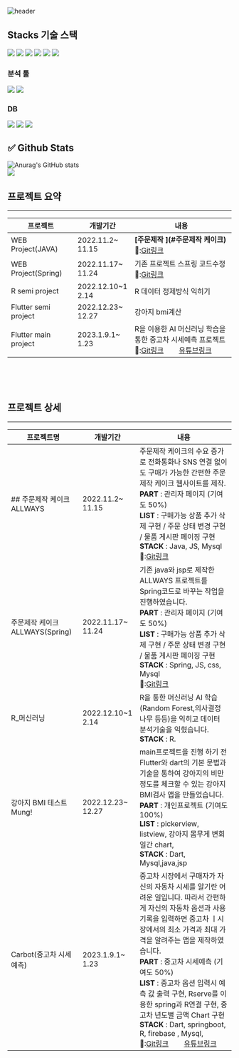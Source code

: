 ![header](https://capsule-render.vercel.app/api?type=soft&color=auto&height=300&section=header&text=WELLCOME%20&fontSize=90)    

Stacks 기술 스택
-------------

<img src="https://img.shields.io/badge/Flutter-02569B?style=for-the-badge&logo=Flutter&logoColor=black">   <img src="https://img.shields.io/badge/Spring-6DB33F?style=for-the-badge&logo=Spring&logoColor=black">   <img src="https://img.shields.io/badge/Python-3776AB?style=for-the-badge&logo=Python&logoColor=black">   <img src="https://img.shields.io/badge/Swift-F05138?style=for-the-badge&logo=Swift&logoColor=black">   <img src="https://img.shields.io/badge/Dart-0175C2?style=for-the-badge&logo=Dart&logoColor=black">   <img src="https://img.shields.io/badge/Flutter-02569B?style=for-the-badge&logo=Flutter&logoColor=black">

### 분석 툴    
<img src="https://img.shields.io/badge/R-276DC3?style=for-the-badge&logo=R&logoColor=black">   <img src="https://img.shields.io/badge/Python-3776AB?style=for-the-badge&logo=Python&logoColor=black">


### DB   
<img src="https://img.shields.io/badge/MySQL-4479A1?style=for-the-badge&logo=MySQL&logoColor=black">   <img src="https://img.shields.io/badge/SQLite-003B57?style=for-the-badge&logo=SQLite&logoColor=black">   <img src="https://img.shields.io/badge/Firebase-FFCA28?style=for-the-badge&logo=Firebase&logoColor=black">




✅ Github Stats    
-------------
![Anurag's GitHub stats](https://github-readme-stats.vercel.app/api?username=vxornjs11&show_icons=true&theme=radical) <br>
<img src="https://github-readme-stats.vercel.app/api/top-langs/?username=vxornjs11&layout=compact"><br>

## 프로젝트 요약
-----------
  |프로젝트|개발기간|내용|
  |------|---|---|
  |WEB Project(JAVA)|2022.11.2~ <br>   11.15| **[주문제작 ](#주문제작 케이크)** <br>🔖:[Git링크](https://github.com/vxornjs11/MVC_Allways)|
  |WEB Project(Spring)|2022.11.17~  <br>  11.24|기존 프로젝트 스프링 코드수정 <br>🔖:[Git링크](https://github.com/vxornjs11/spring_portfolio1/tree/main)|
  |R semi project|2022.12.10~1  <br>  2.14|R 데이터 정제방식 익히기|
  |Flutter semi project|2022.12.23~  <br>  12.27|강아지 bmi계산|
  |Flutter main project|2023.1.9.1~  <br>  1.23|R을 이용한 AI 머신러닝 학습을 통한 중고차 시세예측 프로젝트 <br> 🔖:[Git링크](https://github.com/vxornjs11/R-Spring-Flutter/tree/parktekwon) <img src="https://user-images.githubusercontent.com/113036608/213998064-91428e50-80ec-4e94-b89c-dd6f9217d162.png" width="30" height="15" />[유튜브링크](https://www.youtube.com/watch?v=fujMvps_eR8&t=166s)|
  
  
<br><br><br>
  
 ## 프로젝트 상세
-----------
 |프로젝트명|개발기간|내용|
  |------|---|---|
  |## 주문제작 케이크 ALLWAYS|2022.11.2~ <br>   11.15| 주문제작 케이크의 수요 증가로 전화통화나 SNS 연결 없이도 구매가 가능한 간편한 주문제작 케이크 웹사이트를 제작. <br>**PART** : 관리자 페이지 (기여도 50%)<br>**LIST** : 구매가능 상품 추가 삭제 구현 / 주문 상태 변경 구현 / 물품 게시판 페이징 구현<br>**STACK** : Java, JS, Mysql  <br>🔖:[Git링크](https://github.com/vxornjs11/MVC_Allways)|
  |주문제작 케이크 ALLWAYS(Spring)|2022.11.17~  <br>  11.24| 기존 java와 jsp로 제작한 ALLWAYS 프로젝트를 Spring코드로 바꾸는 작업을 진행하였습니다. <br>**PART** : 관리자 페이지 (기여도 50%)<br>**LIST** : 구매가능 상품 추가 삭제 구현 / 주문 상태 변경 구현 / 물품 게시판 페이징 구현<br>**STACK** : Spring, JS, css, Mysql  <br>🔖:[Git링크](https://github.com/vxornjs11/spring_portfolio1/tree/main)|
  |R_머신러닝|2022.12.10~1  <br>  2.14| R을 통한 머신러닝 AI 학습(Random Forest,의사결정 나무 등등)을 익히고 데이터 분석기술을 익혔습니다. **STACK** : R. |
  |강아지 BMI 테스트 Mung!|2022.12.23~  <br>  12.27| main프로젝트을 진행 하기 전 Flutter와 dart의 기본 문법과 기술을 통하여 강아지의 비만 정도를 체크할 수 있는 강아지 BMI검사 앱을 만들었습니다. <br>**PART** : 개인프로젝트 (기여도 100%)<br>**LIST** : pickerview, listview, 강아지 몸무게 변회 일간 chart, <br>**STACK** : Dart, Mysql,java,jsp|
  |Carbot(중고차 시세예측)|2023.1.9.1~  <br>  1.23| 중고차 시장에서 구매자가 자신의 자동차 시세를 알기란 어려운 일입니다. 따라서 간편하게 자신의 자동차 옵션과 사용 기록을 입력하면 중고차 ㅣ시장에서의 최소 가격과 최대 가격을 알려주는 앱을 제작하였습니다. <br> **PART** : 중고차 시세예측 (기여도 50%)<br>**LIST** : 중고차 옵션 입력시 예측 값 출력 구현, Rserve를 이용한 spring과 R연결 구현, 중고차 년도별 금액 Chart 구현 <br>**STACK** : Dart, springboot, R, firebase , Mysql, <br>🔖:[Git링크](https://github.com/vxornjs11/R-Spring-Flutter/tree/parktekwon) <img src="https://user-images.githubusercontent.com/113036608/213998064-91428e50-80ec-4e94-b89c-dd6f9217d162.png" width="30" height="15" />[유튜브링크](https://www.youtube.com/watch?v=fujMvps_eR8&t=166s)|

